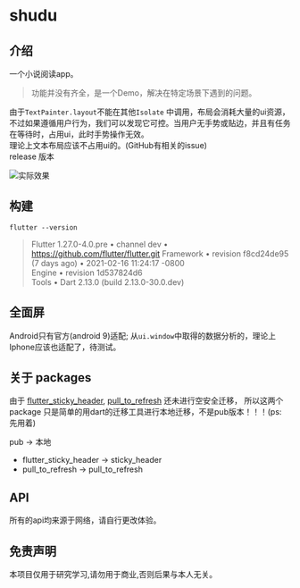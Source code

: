 # shudu

## 介绍

一个小说阅读app。
> 功能并没有齐全，是一个Demo，解决在特定场景下遇到的问题。

由于`TextPainter.layout`不能在其他`Isolate` 中调用，布局会消耗大量的ui资源，不过如果遵循用户行为，我们可以发现它可控。当用户无手势或贴边，并且有任务在等待时，占用ui，此时手势操作无效。  
理论上文本布局应该不占用ui的。(GitHub有相关的issue)  
release 版本

![实际效果](./效果.gif)

## 构建

    flutter --version  
> Flutter 1.27.0-4.0.pre • channel dev • <https://github.com/flutter/flutter.git>
> Framework • revision f8cd24de95 (7 days ago) • 2021-02-16 11:24:17 -0800  
> Engine • revision 1d537824d6  
> Tools • Dart 2.13.0 (build 2.13.0-30.0.dev)  

## 全面屏

Android只有官方(android 9)适配; 从`ui.window`中取得的数据分析的，理论上Iphone应该也适配了，待测试。  

## 关于 packages

由于 [flutter_sticky_header](https://pub.flutter-io.cn/packages/flutter_sticky_header), [pull_to_refresh](https://pub.flutter-io.cn/packages/pull_to_refresh) 还未进行空安全迁移，
所以这两个package 只是简单的用dart的迁移工具进行本地迁移，不是pub版本！！！(ps: 先用着)

pub -> 本地

* flutter_sticky_header -> sticky_header
* pull_to_refresh -> pull_to_refresh

## API

所有的api均来源于网络，请自行更改体验。

## 免责声明

本项目仅用于研究学习,请勿用于商业,否则后果与本人无关。
